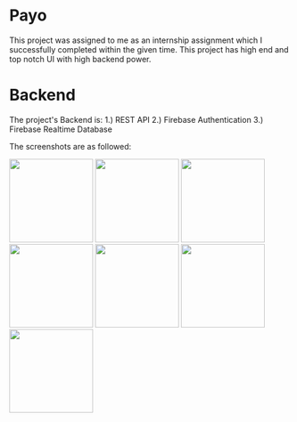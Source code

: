 # Payo

This project was assigned to me as an internship assignment which I successfully completed within the given time.
This project has high end and top notch UI with high backend power.

# Backend
The project's Backend is:
1.) REST API
2.) Firebase Authentication
3.) Firebase Realtime Database

The screenshots are as followed:

<img src="https://user-images.githubusercontent.com/67114557/98407666-0b32e480-2096-11eb-842c-9981d392ec5d.jpeg" width="150">
<img src="https://user-images.githubusercontent.com/67114557/98407649-05d59a00-2096-11eb-8a4a-85c131e3eb78.jpeg" width="150">
<img src="https://user-images.githubusercontent.com/67114557/98407656-08d08a80-2096-11eb-9538-bc44ae3056d7.jpeg" width="150">
<img src="https://user-images.githubusercontent.com/67114557/98407658-09692100-2096-11eb-9288-9586f22656a5.jpeg" width="150">
<img src="https://user-images.githubusercontent.com/67114557/98407661-0a01b780-2096-11eb-8127-1ff926d23720.jpeg" width="150">
<img src="https://user-images.githubusercontent.com/67114557/98407662-0a9a4e00-2096-11eb-8a4c-598e78ed2600.jpeg" width="150">
<img src="https://user-images.githubusercontent.com/67114557/98407664-0b32e480-2096-11eb-827c-77e9c153bbda.jpeg" width="150">



